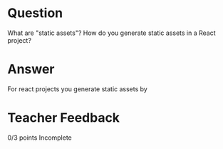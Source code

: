 # Question

What are "static assets"? How do you generate static assets in a React project?

# Answer
For react projects you generate static assets by 

# Teacher Feedback

0/3 points
Incomplete